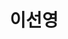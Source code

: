 ---
layout: hubs
key: Q56606161
title: 이선영
name: 이선영
image: 
description: 호암 문일평의 외손녀
score: 0.00024061328409154495
degree: 6
---